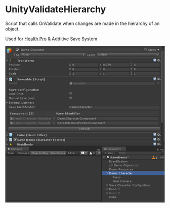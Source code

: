 # UnityValidateHierarchy
Script that calls OnValidate when changes are made in the hierarchy of an object. 

Used for [Health Pro](https://assetstore.unity.com/packages/tools/utilities/health-pro-effects-132006) &amp; Additive Save System

![How it works](https://github.com/AlexMeesters/UnityValidateHierarchy/blob/master/2019-06-18_18-08-56.gif)
